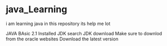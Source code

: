 # java_Learning
i am learning java in this repository its help  me lot


JAVA BAsic
 2.1 Installed JDK 
  search JDK download 
   Make sure to downlod from the oracle websites
    Download the latest version 

